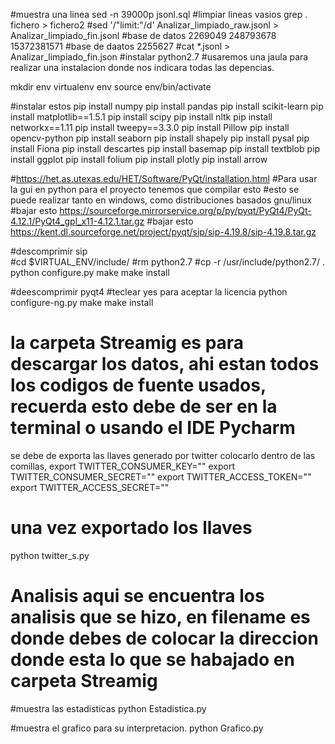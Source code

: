 

#muestra una linea sed -n 39000p jsonl.sql
#limpiar lineas vasios grep . fichero > fichero2
#sed '/\"limit:\"/d' Analizar_limpiado_raw.jsonl  > Analizar_limpiado_fin.jsonl
#base  de datos 2269049   248793678 15372381571
#base de daatos 2255627
#cat *.jsonl > Analizar_limpiado_fin.json
#instalar python2.7 
#usaremos una jaula para realizar una instalacion donde nos indicara todas las depencias.

mkdir env
virtualenv env
source env/bin/activate

#instalar estos
pip install numpy
pip install pandas
pip install scikit-learn
pip install matplotlib==1.5.1
pip install scipy
pip install nltk
pip install networkx==1.11
pip install tweepy==3.3.0
pip install Pillow
pip install opencv-python
pip install seaborn
pip install shapely
pip install pysal
pip install Fiona
pip install descartes
pip install basemap
pip install textblob
pip install ggplot
pip install folium
pip install plotly
pip install arrow

#https://het.as.utexas.edu/HET/Software/PyQt/installation.html 
#Para usar la gui en python para el proyecto tenemos que compilar esto
#esto se puede realizar tanto en windows, como distribuciones basados gnu/linux
#bajar esto https://sourceforge.mirrorservice.org/p/py/pyqt/PyQt4/PyQt-4.12.1/PyQt4_gpl_x11-4.12.1.tar.gz
#bajar esto  https://kent.dl.sourceforge.net/project/pyqt/sip/sip-4.19.8/sip-4.19.8.tar.gz

#descomprimir sip <br>
#cd $VIRTUAL_ENV/include/
#rm python2.7
#cp -r /usr/include/python2.7/ .
python configure.py
make
make install

#deescomprimir pyqt4
#teclear yes para aceptar la licencia
python configure-ng.py
make
make install


# la carpeta Streamig es para descargar los datos, ahi estan todos los codigos de fuente usados, recuerda esto debe de ser en la terminal o usando el IDE Pycharm
se debe de exporta las llaves generado por twitter colocarlo dentro de las comillas, 
export TWITTER_CONSUMER_KEY=""
export TWITTER_CONSUMER_SECRET=""
export TWITTER_ACCESS_TOKEN=""
export TWITTER_ACCESS_SECRET=""
# una vez exportado los llaves 
python twitter_s.py


# Analisis aqui se encuentra los analisis que se hizo, en filename es donde debes de colocar la direccion donde esta lo que se habajado en carpeta Streamig

#muestra las estadisticas
python  Estadistica.py

#muestra el grafico para su interpretacion.
python Grafico.py
